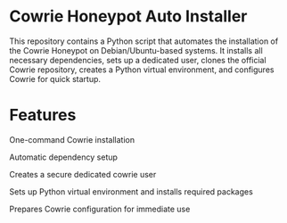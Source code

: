 # Cowrie Honeypot Auto Installer
This repository contains a Python script that automates the installation of the Cowrie Honeypot on Debian/Ubuntu-based systems.
It installs all necessary dependencies, sets up a dedicated user, clones the official Cowrie repository, creates a Python virtual environment, and configures Cowrie for quick startup.

# Features 
One-command Cowrie installation

Automatic dependency setup

Creates a secure dedicated cowrie user

Sets up Python virtual environment and installs required packages

Prepares Cowrie configuration for immediate use
